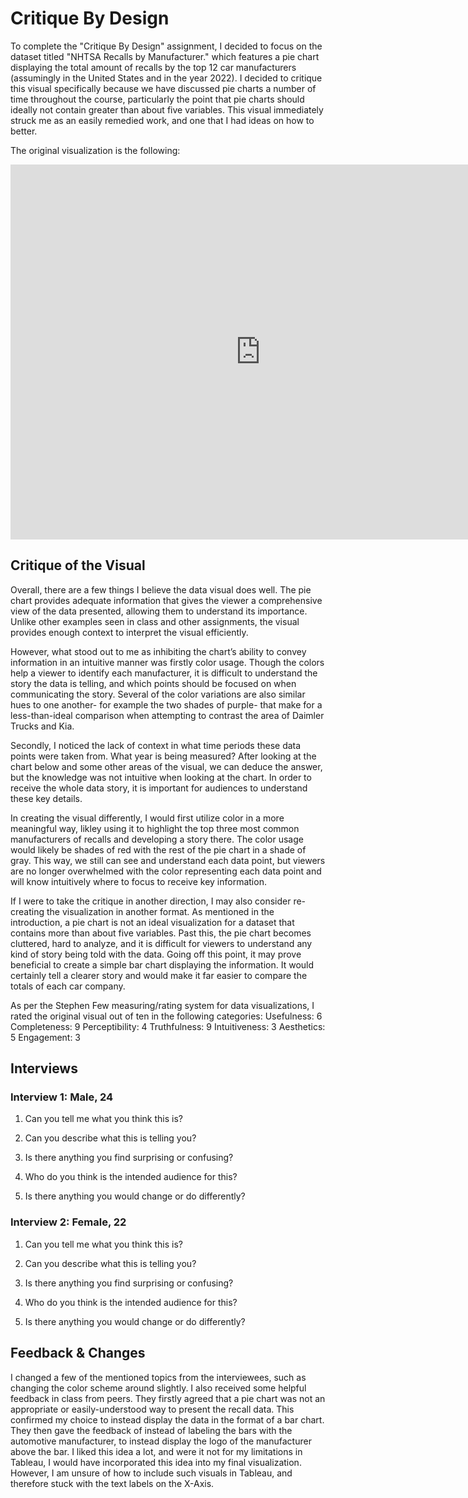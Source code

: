 # Critique By Design 
To complete the "Critique By Design" assignment, I decided to focus on the dataset titled "NHTSA Recalls by Manufacturer." which features a pie chart displaying the total amount of recalls by the top 12 car manufacturers (assumingly in the United States and in the year 2022). I decided to critique this visual specifically because we have discussed pie charts a number of time throughout the course, particularly the point that pie charts should ideally not contain greater than about five variables. This visual immediately struck me as an easily remedied work, and one that I had ideas on how to better. 

The original visualization is the following: 
<iframe allow="geolocation" src="https://datahub.transportation.gov/dataset/NHTSA-Recalls-by-Manufacturer/mu99-t4jn/embed?width=800&height=600" width="800" height="600" style="border:0; padding: 0; margin: 0;"></iframe>

## Critique of the Visual 
Overall, there are a few things I believe the data visual does well. The pie chart provides adequate information that gives the viewer a comprehensive view of the data presented, allowing them to understand its importance. Unlike other examples seen in class and other assignments, the visual provides enough context to interpret the visual efficiently.

However, what stood out to me as inhibiting the chart’s ability to convey information in an intuitive manner was firstly color usage. Though the colors help a viewer to identify each manufacturer, it is difficult to understand the story the data is telling, and which points should be focused on when communicating the story. Several of the color variations are also similar hues to one another- for example the two shades of purple- that make for a less-than-ideal comparison when attempting to contrast the area of Daimler Trucks and Kia.

Secondly, I noticed the lack of context in what time periods these data points were taken from. What year is being measured? After looking at the chart below and some other areas of the visual, we can deduce the answer, but the knowledge was not intuitive when looking at the chart. In order to receive the whole data story, it is important for audiences to understand these key details.

In creating the visual differently, I would first utilize color in a more meaningful way, likley using it to highlight the top three most common manufacturers of recalls and developing a story there. The color usage would likely be shades of red with the rest of the pie chart in a shade of gray. This way, we still can see and understand each data point, but viewers are no longer overwhelmed with the color representing each data point and will know intuitively where to focus to receive key information.

If I were to take the critique in another direction, I may also consider re-creating the visualization in another format. As mentioned in the introduction, a pie chart is not an ideal visualization for a dataset that contains more than about five variables. Past this, the pie chart becomes cluttered, hard to analyze, and it is difficult for viewers to understand any kind of story being told with the data. Going off this point, it may prove beneficial to create a simple bar chart displaying the information. It would certainly tell a clearer story and would make it far easier to compare the totals of each car company.

As per the Stephen Few measuring/rating system for data visualizations, I rated the original visual out of ten in the following categories: 
Usefulness: 6
Completeness: 9 
Perceptibility: 4
Truthfulness: 9
Intuitiveness: 3
Aesthetics: 5
Engagement: 3

## Interviews 
### Interview 1: Male, 24
1) Can you tell me what you think this is?

2) Can you describe what this is telling you?

3) Is there anything you find surprising or confusing?

4) Who do you think is the intended audience for this?

5) Is there anything you would change or do differently?


### Interview 2: Female, 22
1) Can you tell me what you think this is?

2) Can you describe what this is telling you?

3) Is there anything you find surprising or confusing?

4) Who do you think is the intended audience for this?

5) Is there anything you would change or do differently?

## Feedback & Changes  
I changed a few of the mentioned topics from the interviewees, such as changing the color scheme around slightly. I also received some helpful feedback in class from peers. They firstly agreed that a pie chart was not an appropriate or easily-understood way to present the recall data. This confirmed my choice to instead display the data in the format of a bar chart. They then gave the feedback of instead of labeling the bars with the automotive manufacturer, to instead display the logo of the manufacturer above the bar. I liked this idea a lot, and were it not for my limitations in Tableau, I would have incorporated this idea into my final visualization. However, I am unsure of how to include such visuals in Tableau, and therefore stuck with the text labels on the X-Axis. 

